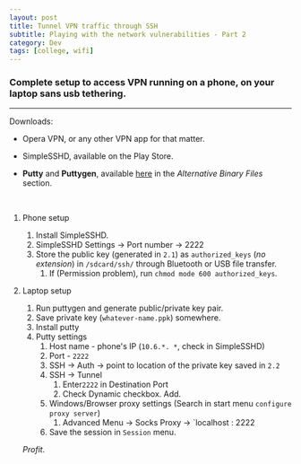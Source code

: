 ```yaml
---
layout: post
title: Tunnel VPN traffic through SSH
subtitle: Playing with the network vulnerabilities - Part 2
category: Dev
tags: [college, wifi]
---
```


### Complete setup to access VPN running on a phone, on your laptop sans usb tethering.

---

Downloads:

- Opera VPN, or any other VPN app for that matter.

- SimpleSSHD, available on the Play Store. 

- **Putty** and **Puttygen**, available [here](http://www.chiark.greenend.org.uk/~sgtatham/putty/latest.html) in the *Alternative Binary Files* section.

  ​

1.   Phone setup

     1. Install SimpleSSHD.
     2. SimpleSSHD Settings -> Port number -> 2222
     3. Store the public key (generated in `2.1`) as `authorized_keys` (*no extension*) in `/sdcard/ssh/` through Bluetooth or USB file transfer.
        1. If (Permission problem), run `chmod mode 600 authorized_keys`.

2.   Laptop setup

     1. Run puttygen and generate public/private key pair.
     2. Save private key (`whatever-name.ppk`) somewhere.
     3. Install putty
     4. Putty settings
          1. Host name - phone's IP (`10.6.*. *`, check in SimpleSSHD)
          2. Port - `2222`
          3. SSH -> Auth -> point to location of the private key saved in `2.2`
          4. SSH -> Tunnel 
               1. Enter`2222` in Destination Port
               2. Check Dynamic checkbox. Add.
          5. Windows/Browser proxy settings (Search in start menu `configure proxy server`)
               1. Advanced Menu -> Socks Proxy -> `localhost : 2222
          6. Save the session in `Session` menu.

     *Profit.*

